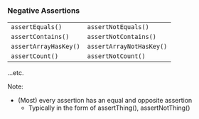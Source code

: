 ### Negative Assertions

<table class="equivalence-table">
    <tr class="fragment">
        <td><code>assertEquals()</code></td>
        <td><code>assertNotEquals()</code></td>
    </tr>
    <tr class="fragment">
        <td><code>assertContains()</code></td>
        <td><code>assertNotContains()</code></td>
    </tr>
    <tr class="fragment">
        <td><code>assertArrayHasKey()</code></td>
        <td><code>assertArrayNotHasKey()</code></td>
    </tr>
    <tr class="fragment">
        <td><code>assertCount()</code></td>
        <td><code>assertNotCount()</code></td>
    </tr>
</table>

&hellip;etc.<!-- .element: class="fragment" -->

Note:

* (Most) every assertion has an equal and opposite assertion
    - Typically in the form of assertThing(), assertNotThing()
